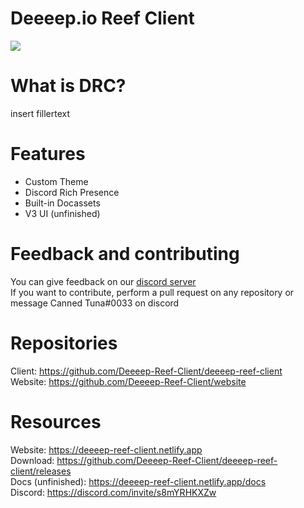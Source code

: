 # Deeeep.io Reef Client  

![](https://avatars.githubusercontent.com/u/111871339)

# What is DRC?  

insert fillertext  

# Features  

- Custom Theme  
- Discord Rich Presence  
- Built-in Docassets  
- V3 UI (unfinished)  

# Feedback and contributing  

You can give feedback on our [discord server](https://discord.com/invite/s8mYRHKXZw)  
If you want to contribute, perform a pull request on any repository or message Canned Tuna#0033 on discord  

# Repositories  

Client: <https://github.com/Deeeep-Reef-Client/deeeep-reef-client>  
Website: <https://github.com/Deeeep-Reef-Client/website>  

# Resources  

Website: <https://deeeep-reef-client.netlify.app>  
Download: <https://github.com/Deeeep-Reef-Client/deeeep-reef-client/releases>  
Docs (unfinished): <https://deeeep-reef-client.netlify.app/docs>  
Discord: <https://discord.com/invite/s8mYRHKXZw>  
